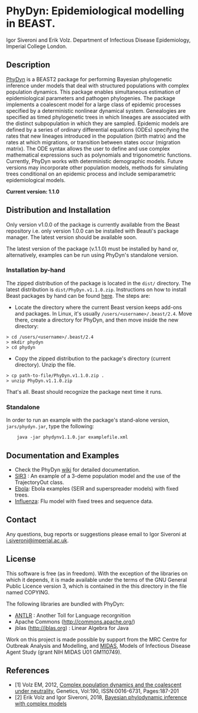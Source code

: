 # PhyDyn: Epidemiological modelling in BEAST.

Igor Siveroni and Erik Volz.
Department of Infectious Disease Epidemiology, Imperial College London.

## Description
[PhyDyn](https://github.com/mrc-ide/PhyDyn/wiki) is a BEAST2 package for performing Bayesian phylogenetic inference under models that deal with structured populations with complex population dynamics.
This package enables simultaneous estimation of epidemiological parameters and pathogen phylogenies. The package implements a coalescent model for a large class of epidemic processes specified by a deterministic nonlinear dynamical system. Genealogies are specified as timed phylogenetic trees in which lineages are associated with the distinct subpopulation in which they are sampled. Epidemic models are defined by a series of ordinary differential equations (ODEs) specifying the rates that new lineages introduced in the population (birth matrix) and the rates at which migrations, or transition between states occur (migration matrix). The ODE syntax allows the user to define and use complex mathematical expressions such as  polynomials and trigonometric functions. Currently, PhyDyn works with deterministic demographic models. Future versions may incorporate other population models, methods for simulating trees conditional on an epidemic process and include semiparametric epidemiological models.

**Current version: 1.1.0**

## Distribution and Installation

Only version v1.0.0 of the package is currently available from the Beast repository i.e. only version 1.0.0 can be installed with Beauti's package manager. The latest version should be available soon.

The latest version of the package (v.1.1.0) must be installed by hand or, alternatively, examples can be run using  PhyDyn's standalone version.

### Installation by-hand
The zipped distribution of the package is located in the `dist/` directory. The latest distribution is `dist/PhyDyn.v1.1.0.zip`.
Instructions on how to install Beast packages by hand can be found [here](https://www.beast2.org/managing-packages/). The steps are:
* Locate the directory where the current Beast version  keeps add-ons and packages. In Linux, it's usually `/users/<username>/.beast/2.4`. Move there, create a directory for PhyDyn, and then move inside the new directory:
```
> cd /users/<username>/.beast/2.4
> mkdir phydyn
> cd phydyn
```
* Copy the zipped distribution to the package's directory (current directory). Unzip the file.
```
> cp path-to-file/PhyDyn.v1.1.0.zip .
> unzip PhyDyn.v1.1.0.zip
```
That's all. Beast should recognize the package next time it runs.


### Standalone

In order to run an example with the package's stand-alone version, `jars/phydyn.jar`, type the following:
```
    java -jar phydynv1.1.0.jar examplefile.xml
```


## Documentation and Examples

* Check the PhyDyn [wiki](https://github.com/mrc-ide/PhyDyn/wiki) for detailed documentation.
* [SIR3](examples/SIR3) : An example of a 3-deme population model and the use of the TrajectoryOut class.
* [Ebola](examples/ebola): Ebola examples (SEIR and superspreader models) with fixed trees.
* [Influenza](examples/influenza): Flu model with fixed trees and sequence data.


## Contact

Any questions, bug reports or suggestions please email to Igor Siveroni at i.siveroni@imperial.ac.uk.

## License

This software is free (as in freedom). With the exception of the libraries on which it depends, it is made available under the terms of the GNU General Public Licence version 3, which is contained in the this directory in the file named COPYING.

The following libraries are bundled with PhyDyn:

* [ANTLR](http://www.antlr.org/) : Another Toll for Language recorgnition
* Apache Commons (http://commons.apache.org/)
* jblas (http://jblas.org) : Linear Algebra for Java

Work on this project is made possible by support from the MRC Centre for Outbreak Analysis and Modelling, and [MIDAS](http://www.epimodels.org/), Models of Infectious Disease Agent Study (grant NIH MIDAS U01 GM110749).


## References
* [1] Volz EM, 2012, [Complex population dynamics and the coalescent under neutrality](http://www.genetics.org/content/190/1/187), Genetics, Vol:190, ISSN:0016-6731, Pages:187-201
* [2] Erik Volz and Igor Siveroni, 2018, [Bayesian phylodynamic inference with complex models](https://www.biorxiv.org/content/early/2018/02/19/268052)

